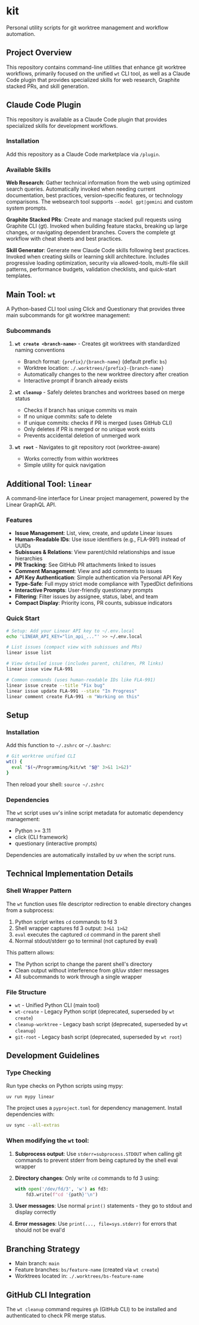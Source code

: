 # kit

Personal utility scripts for git worktree management and workflow automation.

## Project Overview

This repository contains command-line utilities that enhance git worktree workflows, primarily focused on the unified `wt` CLI tool, as well as a Claude Code plugin that provides specialized skills for web research, Graphite stacked PRs, and skill generation.

## Claude Code Plugin

This repository is available as a Claude Code plugin that provides specialized skills for development workflows.

### Installation

Add this repository as a Claude Code marketplace via `/plugin`.

### Available Skills

**Web Research**: Gather technical information from the web using optimized search queries. Automatically invoked when needing current documentation, best practices, version-specific features, or technology comparisons. The websearch tool supports `--model gpt|gemini` and custom system prompts.

**Graphite Stacked PRs**: Create and manage stacked pull requests using Graphite CLI (gt). Invoked when building feature stacks, breaking up large changes, or navigating dependent branches. Covers the complete gt workflow with cheat sheets and best practices.

**Skill Generator**: Generate new Claude Code skills following best practices. Invoked when creating skills or learning skill architecture. Includes progressive loading optimization, security via allowed-tools, multi-file skill patterns, performance budgets, validation checklists, and quick-start templates.

## Main Tool: `wt`

A Python-based CLI tool using Click and Questionary that provides three main subcommands for git worktree management:

### Subcommands

1. **`wt create <branch-name>`** - Creates git worktrees with standardized naming conventions
   - Branch format: `{prefix}/{branch-name}` (default prefix: `bs`)
   - Worktree location: `./.worktrees/{prefix}-{branch-name}`
   - Automatically changes to the new worktree directory after creation
   - Interactive prompt if branch already exists

2. **`wt cleanup`** - Safely deletes branches and worktrees based on merge status
   - Checks if branch has unique commits vs main
   - If no unique commits: safe to delete
   - If unique commits: checks if PR is merged (uses GitHub CLI)
   - Only deletes if PR is merged or no unique work exists
   - Prevents accidental deletion of unmerged work

3. **`wt root`** - Navigates to git repository root (worktree-aware)
   - Works correctly from within worktrees
   - Simple utility for quick navigation

## Additional Tool: `linear`

A command-line interface for Linear project management, powered by the Linear GraphQL API.

### Features

- **Issue Management**: List, view, create, and update Linear issues
- **Human-Readable IDs**: Use issue identifiers (e.g., FLA-991) instead of UUIDs
- **Subissues & Relations**: View parent/child relationships and issue hierarchies
- **PR Tracking**: See GitHub PR attachments linked to issues
- **Comment Management**: View and add comments to issues
- **API Key Authentication**: Simple authentication via Personal API Key
- **Type-Safe**: Full mypy strict mode compliance with TypedDict definitions
- **Interactive Prompts**: User-friendly questionary prompts
- **Filtering**: Filter issues by assignee, status, label, and team
- **Compact Display**: Priority icons, PR counts, subissue indicators

### Quick Start

```bash
# Setup: Add your Linear API key to ~/.env.local
echo 'LINEAR_API_KEY="lin_api_..."' >> ~/.env.local

# List issues (compact view with subissues and PRs)
linear issue list

# View detailed issue (includes parent, children, PR links)
linear issue view FLA-991

# Common commands (uses human-readable IDs like FLA-991)
linear issue create --title "Fix bug"
linear issue update FLA-991 --state "In Progress"
linear comment create FLA-991 -m "Working on this"
```

## Setup

### Installation

Add this function to `~/.zshrc` or `~/.bashrc`:

```bash
# Git worktree unified CLI
wt() {
  eval "$(~/Programming/kit/wt "$@" 3>&1 1>&2)"
}
```

Then reload your shell: `source ~/.zshrc`

### Dependencies

The `wt` script uses uv's inline script metadata for automatic dependency management:
- Python >= 3.11
- click (CLI framework)
- questionary (interactive prompts)

Dependencies are automatically installed by uv when the script runs.

## Technical Implementation Details

### Shell Wrapper Pattern

The `wt` function uses file descriptor redirection to enable directory changes from a subprocess:

1. Python script writes `cd` commands to fd 3
2. Shell wrapper captures fd 3 output: `3>&1 1>&2`
3. `eval` executes the captured `cd` command in the parent shell
4. Normal stdout/stderr go to terminal (not captured by eval)

This pattern allows:
- The Python script to change the parent shell's directory
- Clean output without interference from git/uv stderr messages
- All subcommands to work through a single wrapper

### File Structure

- `wt` - Unified Python CLI (main tool)
- `wt-create` - Legacy Python script (deprecated, superseded by `wt create`)
- `cleanup-worktree` - Legacy bash script (deprecated, superseded by `wt cleanup`)
- `git-root` - Legacy bash script (deprecated, superseded by `wt root`)

## Development Guidelines

### Type Checking

Run type checks on Python scripts using mypy:

```bash
uv run mypy linear
```

The project uses a `pyproject.toml` for dependency management. Install dependencies with:

```bash
uv sync --all-extras
```

### When modifying the `wt` tool:

1. **Subprocess output**: Use `stderr=subprocess.STDOUT` when calling git commands to prevent stderr from being captured by the shell eval wrapper

2. **Directory changes**: Only write `cd` commands to fd 3 using:
   ```python
   with open('/dev/fd/3', 'w') as fd3:
       fd3.write(f"cd '{path}'\n")
   ```

3. **User messages**: Use normal `print()` statements - they go to stdout and display correctly

4. **Error messages**: Use `print(..., file=sys.stderr)` for errors that should not be eval'd

## Branching Strategy

- Main branch: `main`
- Feature branches: `bs/feature-name` (created via `wt create`)
- Worktrees located in: `./.worktrees/bs-feature-name`

## GitHub CLI Integration

The `wt cleanup` command requires `gh` (GitHub CLI) to be installed and authenticated to check PR merge status.
